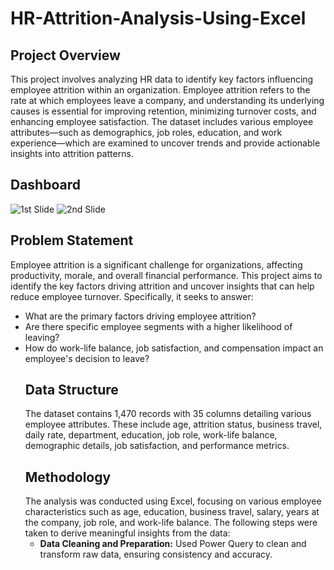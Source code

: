 # HR-Attrition-Analysis-Using-Excel
## Project Overview
This project involves analyzing HR data to identify key factors influencing employee attrition within an organization. Employee attrition refers to the rate at which employees leave a company, and understanding its underlying causes is essential for improving retention, minimizing turnover costs, and enhancing employee satisfaction. The dataset includes various employee attributes—such as demographics, job roles, education, and work experience—which are examined to uncover trends and provide actionable insights into attrition patterns.
## Dashboard
![1st Slide](https://github.com/user-attachments/assets/31da1b41-bee9-4b18-9202-5a9253c50576)
![2nd Slide](https://github.com/user-attachments/assets/1c3084bd-49f0-4e20-8585-fa1b65fd52aa)
## Problem Statement
Employee attrition is a significant challenge for organizations, affecting productivity, morale, and overall financial performance. This project aims to identify the key factors driving attrition and uncover insights that can help reduce employee turnover. Specifically, it seeks to answer:
- What are the primary factors driving employee attrition?
- Are there specific employee segments with a higher likelihood of leaving?
- How do work-life balance, job satisfaction, and compensation impact an employee's decision to leave?
  ## Data Structure
  The dataset contains 1,470 records with 35 columns detailing various employee attributes. These include age, attrition status, business travel, daily rate, department, education, job role, work-life balance, demographic details, job satisfaction, and performance metrics.
  ## Methodology
  The analysis was conducted using Excel, focusing on various employee characteristics such as age, education, business travel, salary, years at the company, job role, and work-life balance. The following steps were taken to derive meaningful insights from the data:
  - **Data Cleaning and Preparation:** Used Power Query to clean and transform raw data, ensuring consistency and accuracy.



